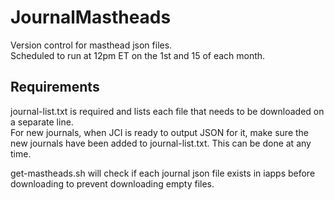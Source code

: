 # JournalMastheads
Version control for masthead json files.  
Scheduled to run at 12pm ET on the 1st and 15 of each month.  

## Requirements
journal-list.txt is required and lists each file that needs to be downloaded on a separate line.  
For new journals, when JCI is ready to output JSON for it, make sure the new journals have been added to journal-list.txt. This can be done at any time.

get-mastheads.sh will check if each journal json file exists in iapps before downloading to prevent downloading empty files.  
